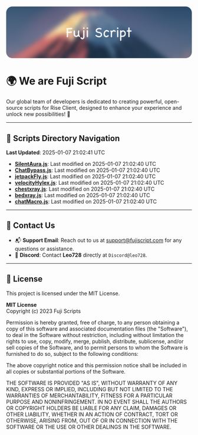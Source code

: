 ![Banner](.github/b.webp)

# 🌍 **We are Fuji Script**

Our global team of developers is dedicated to creating powerful, open-source scripts for Rise Client, designed to enhance your experience and unlock new possibilities! 🌟

---
<!-- SCRIPTS_NAVIGATION_START -->
## 📂 **Scripts Directory Navigation**

**Last Updated**: 2025-01-07 21:02:41 UTC

- **[SilentAura.js](scripts/SilentAura.js)**: Last modified on 2025-01-07 21:02:40 UTC
- **[ChatBypass.js](scripts/ChatBypass.js)**: Last modified on 2025-01-07 21:02:40 UTC
- **[jetpackFly.js](scripts/jetpackFly.js)**: Last modified on 2025-01-07 21:02:40 UTC
- **[velocityHylex.js](scripts/velocityHylex.js)**: Last modified on 2025-01-07 21:02:40 UTC
- **[chestxray.js](scripts/chestxray.js)**: Last modified on 2025-01-07 21:02:40 UTC
- **[bedxray.js](scripts/bedxray.js)**: Last modified on 2025-01-07 21:02:40 UTC
- **[chatMacro.js](scripts/chatMacro.js)**: Last modified on 2025-01-07 21:02:40 UTC

<!-- SCRIPTS_NAVIGATION_END -->

---

## 💬 **Contact Us**  
- 📬 **Support Email**: Reach out to us at [support@fujiscript.com](mailto:support@fujiscript.com) for any questions or assistance.  
- 💬 **Discord**: Contact **Leo728** directly at `Discord@leo728`.

---

## 📜 **License**

This project is licensed under the MIT License.  

**MIT License**  
Copyright (c) 2023 Fuji Scripts  

Permission is hereby granted, free of charge, to any person obtaining a copy of this software and associated documentation files (the "Software"), to deal in the Software without restriction, including without limitation the rights to use, copy, modify, merge, publish, distribute, sublicense, and/or sell copies of the Software, and to permit persons to whom the Software is furnished to do so, subject to the following conditions:  

The above copyright notice and this permission notice shall be included in all copies or substantial portions of the Software.  

THE SOFTWARE IS PROVIDED "AS IS", WITHOUT WARRANTY OF ANY KIND, EXPRESS OR IMPLIED, INCLUDING BUT NOT LIMITED TO THE WARRANTIES OF MERCHANTABILITY, FITNESS FOR A PARTICULAR PURPOSE AND NONINFRINGEMENT. IN NO EVENT SHALL THE AUTHORS OR COPYRIGHT HOLDERS BE LIABLE FOR ANY CLAIM, DAMAGES OR OTHER LIABILITY, WHETHER IN AN ACTION OF CONTRACT, TORT OR OTHERWISE, ARISING FROM, OUT OF OR IN CONNECTION WITH THE SOFTWARE OR THE USE OR OTHER DEALINGS IN THE SOFTWARE.  
